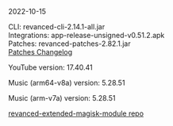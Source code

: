 2022-10-15
  
CLI: revanced-cli-2.14.1-all.jar  
Integrations: app-release-unsigned-v0.51.2.apk  
Patches: revanced-patches-2.82.1.jar  
[Patches Changelog](https://github.com/inotia00/revanced-patches/releases/tag/v2.82.1)  

YouTube version: 17.40.41  

Music (arm64-v8a) version: 5.28.51  

Music (arm-v7a) version: 5.28.51  

[revanced-extended-magisk-module repo](https://github.com/MatadorProBr/revanced-extended-magisk-module)
